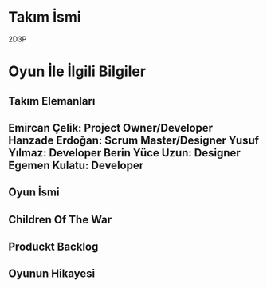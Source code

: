 # **Takım İsmi**
2D3P
# Oyun İle İlgili Bilgiler

Takım Elemanları
---------------------------------------------------------------
Emircan Çelik: Project Owner/Developer
Hanzade Erdoğan: Scrum Master/Designer
Yusuf Yılmaz: Developer
Berin Yüce Uzun: Designer
Egemen Kulatu: Developer
---------------------------------------------------------------
Oyun İsmi
-------------------------------
Children Of The War
---------------------------------------------------------------


Produckt Backlog
---------------------------------------------------------------


Oyunun Hikayesi
---------------------------------------------------------------

